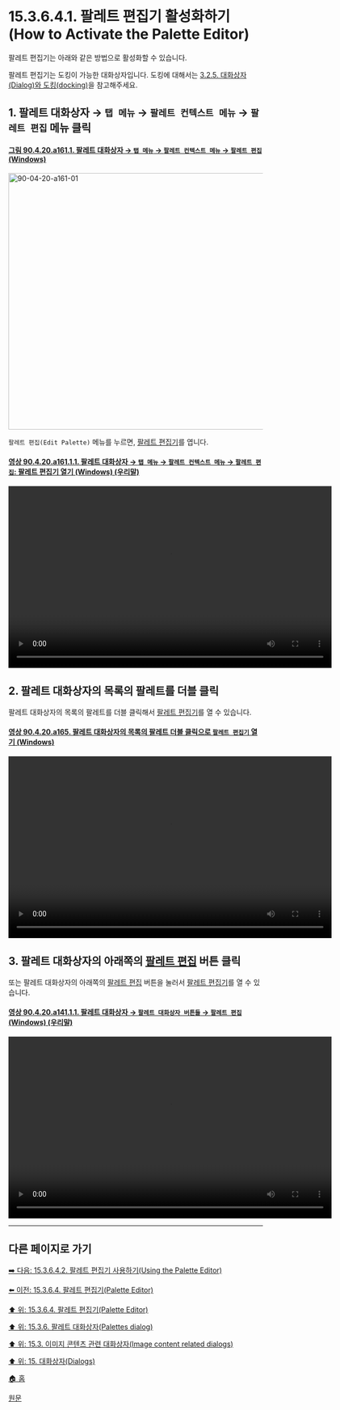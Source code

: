 # 15.3.6.4.1. 팔레트 편집기 활성화하기(How to Activate the Palette Editor)

팔레트 편집기는 아래와 같은 방법으로 활성화할 수 있습니다.

팔레트 편집기는 도킹이 가능한 대화상자입니다. 도킹에 대해서는 [3.2.5. 대화상자(Dialog)와 도킹(docking)](./03-02-05-00-dialogs-and-docking.md)을 참고해주세요.

<a id="15-03-06-04-01-s1"></a>

## 1. 팔레트 대화상자 → `탭 메뉴` → `팔레트 컨텍스트 메뉴` → `팔레트 편집` 메뉴 클릭

<a id="90-04-20-a161-01"></a>

#### [그림 90.4.20.a161.1. 팔레트 대화상자 → `탭 메뉴` → `팔레트 컨텍스트 메뉴` → `팔레트 편집` (Windows)](./90-04-0020-palette.md#90-04-20-a161-01)
<img width="870" height="508" alt="90-04-20-a161-01" src="https://github.com/user-attachments/assets/605bc10d-b932-4b8a-9276-ba902c39bbe1" />

`팔레트 편집(Edit Palette)` 메뉴를 누르면, [팔레트 편집기](./15-03-06-04-00-palette_editor.md)를 엽니다.

<a id="90-04-20-a161-01-01"></a>

#### [영상 90.4.20.a161.1.1. 팔레트 대화상자 → `탭 메뉴` → `팔레트 컨텍스트 메뉴` → `팔레트 편집`: 팔레트 편집기 열기 (Windows) (우리말)](./90-04-0020-palette.md#90-04-20-a161-01-01)
<video controls="controls" width="640" height="360" src="https://github.com/user-attachments/assets/c668d72b-8468-4264-9e38-c6fd40e1a64e"></video>

<a id="15-03-06-03-01-s2"></a>

## 2. 팔레트 대화상자의 목록의 팔레트를 더블 클릭

팔레트 대화상자의 목록의 팔레트를 더블 클릭해서 [팔레트 편집기](./15-03-06-04-00-palette_editor.md)를 열 수 있습니다.

<a id="90-04-20-a165"></a>

#### [영상 90.4.20.a165. 팔레트 대화상자의 목록의 팔레트 더블 클릭으로 `팔레트 편집기` 열기 (Windows)](./90-04-0020-palette.md#90-04-20-a165)
<video controls="controls" width="640" height="360" src="https://github.com/user-attachments/assets/0c8f76d5-26c1-499d-9371-c1f905bd37da"></video>

<a id="15-03-06-03-01-s3"></a>

## 3. 팔레트 대화상자의 아래쪽의 [팔레트 편집](./15-03-06-02-02-01-edit_this_palette.md) 버튼 클릭 

또는 팔레트 대화상자의 아래쪽의 [팔레트 편집](./15-03-06-02-02-01-edit_this_palette.md) 버튼을 눌러서 [팔레트 편집기](./15-03-06-04-00-palette_editor.md)를 열 수 있습니다.

<a id="90-04-20-a141-01-01"></a>

#### [영상 90.4.20.a141.1.1. 팔레트 대화상자 → `팔레트 대화상자 버튼들` → `팔레트 편집` (Windows) (우리말)](./90-04-0020-palette.md#90-04-20-a141-01-01)
<video controls="controls" width="640" height="360" src="https://github.com/user-attachments/assets/059b69a7-310a-4050-97a3-e2050f2b6626"></video>

***

## 다른 페이지로 가기

[➡️ 다음: 15.3.6.4.2. 팔레트 편집기 사용하기(Using the Palette Editor)](./15-03-06-04-02-00-using_the_palette_editor.md)

[⬅️ 이전: 15.3.6.4. 팔레트 편집기(Palette Editor)](./15-03-06-04-00-palette_editor.md)

[⬆️ 위: 15.3.6.4. 팔레트 편집기(Palette Editor)](./15-03-06-04-00-palette_editor.md)

[⬆️ 위: 15.3.6. 팔레트 대화상자(Palettes dialog)](./15-03-06-00-palettes-dialog.md)

[⬆️ 위: 15.3. 이미지 콘텐츠 관련 대화상자(Image content related dialogs)](./15-03-00-image-content-related-dialogs.md)

[⬆️ 위: 15. 대화상자(Dialogs)](./15-00-dialogs.md)

[🏠 홈](./00-home.md)

[원문](https://docs.gimp.org/2.10/ko/gimp-palette-dialog.html#idm20679)